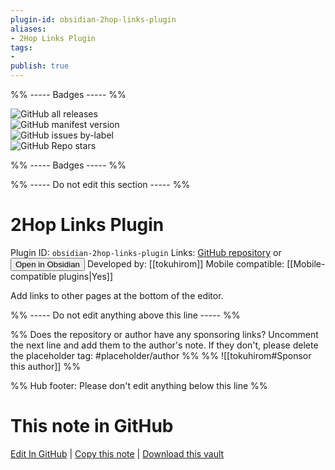 ```yaml
---
plugin-id: obsidian-2hop-links-plugin
aliases:
- 2Hop Links Plugin
tags: 
- 
publish: true
---
```


%% ----- Badges ----- %%

![GitHub all releases](https://img.shields.io/github/downloads/tokuhirom/obsidian-2hop-links-plugin/total?color=573E7A&logo=github&style=for-the-badge)   
![GitHub manifest version](https://img.shields.io/github/manifest-json/v/tokuhirom/obsidian-2hop-links-plugin?color=573E7A&logo=github&style=for-the-badge)   
![GitHub issues by-label](https://img.shields.io/github/issues/tokuhirom/obsidian-2hop-links-plugin/help%20wanted?color=573E7A&logo=github&style=for-the-badge)   
![GitHub Repo stars](https://img.shields.io/github/stars/tokuhirom/obsidian-2hop-links-plugin?color=573E7A&logo=github&style=for-the-badge)

%% ----- Badges ----- %%

%% ----- Do not edit this section ----- %%

# 2Hop Links Plugin

Plugin ID: `obsidian-2hop-links-plugin`
Links: [GitHub repository](https://github.com/tokuhirom/obsidian-2hop-links-plugin) or [<button id=HH>Open in Obsidian</button>](obsidian://show-plugin?id=obsidian-2hop-links-plugin)
Developed by: [[tokuhirom]]
Mobile compatible: [[Mobile-compatible plugins|Yes]]

Add links to other pages at the bottom of the editor.

%% ----- Do not edit anything above this line ----- %% 

%% Does the repository or author have any sponsoring links? Uncomment the next line and add them to the author's note. If they don't, please delete the placeholder tag: #placeholder/author %%
%% ![[tokuhirom#Sponsor this author]] %%

%% Hub footer: Please don't edit anything below this line %%

# This note in GitHub

<span class="git-footer">[Edit In GitHub](https://github.dev/obsidian-community/obsidian-hub/blob/main/02%20-%20Community%20Expansions/02.05%20All%20Community%20Expansions/Plugins/obsidian-2hop-links-plugin.md "git-hub-edit-note") | [Copy this note](https://raw.githubusercontent.com/obsidian-community/obsidian-hub/main/02%20-%20Community%20Expansions/02.05%20All%20Community%20Expansions/Plugins/obsidian-2hop-links-plugin.md "git-hub-copy-note") | [Download this vault](https://github.com/obsidian-community/obsidian-hub/archive/refs/heads/main.zip "git-hub-download-vault") </span>
